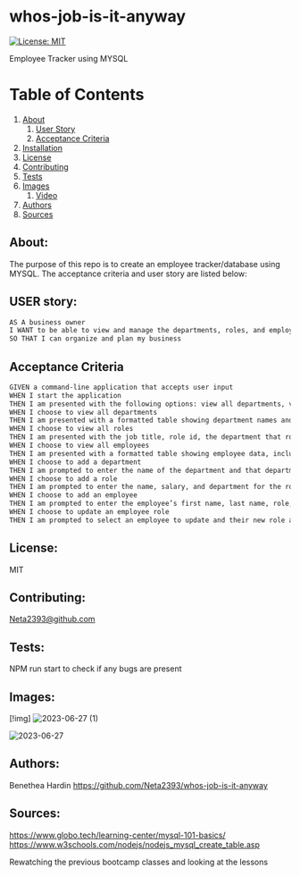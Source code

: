 # whos-job-is-it-anyway
[![License: MIT](https://img.shields.io/badge/License-MIT-yellow.svg)](https://opensource.org/licenses/MIT)

Employee Tracker using MYSQL

# Table of Contents
1. [About](#about)
   1. [User Story](#user-story)
   2. [Acceptance Criteria](#acceptance-criteria)
2. [Installation](#installation)
3. [License](#license)
4. [Contributing](#contributing)
5. [Tests](#tests)
6. [Images](#images)
     1. [Video](#video)
7. [Authors](#authors)
8. [Sources](#sources)




## About:
The purpose of this repo is to create an employee tracker/database using MYSQL. The acceptance criteria and user story are listed below:

## USER story:
```md
AS A business owner
I WANT to be able to view and manage the departments, roles, and employees in my company
SO THAT I can organize and plan my business
```
## Acceptance Criteria

```md
GIVEN a command-line application that accepts user input
WHEN I start the application
THEN I am presented with the following options: view all departments, view all roles, view all employees, add a department, add a role, add an employee, and update an employee role
WHEN I choose to view all departments
THEN I am presented with a formatted table showing department names and department ids
WHEN I choose to view all roles
THEN I am presented with the job title, role id, the department that role belongs to, and the salary for that role
WHEN I choose to view all employees
THEN I am presented with a formatted table showing employee data, including employee ids, first names, last names, job titles, departments, salaries, and managers that the employees report to
WHEN I choose to add a department
THEN I am prompted to enter the name of the department and that department is added to the database
WHEN I choose to add a role
THEN I am prompted to enter the name, salary, and department for the role and that role is added to the database
WHEN I choose to add an employee
THEN I am prompted to enter the employee’s first name, last name, role, and manager, and that employee is added to the database
WHEN I choose to update an employee role
THEN I am prompted to select an employee to update and their new role and this information is updated in the database 
```

## License:
MIT

## Contributing:
Neta2393@github.com

## Tests:
NPM run start to check if any bugs are present


## Images:
[!img]
![2023-06-27 (1)](https://github.com/Neta2393/whos-job-is-it-anyway/assets/128006949/21749412-8d0b-4584-bbdf-62e40bf3bc3b)

![2023-06-27](https://github.com/Neta2393/whos-job-is-it-anyway/assets/128006949/4d24bf3a-8ffc-4414-9b92-90257f6fb997)


## Authors:
Benethea Hardin 
https://github.com/Neta2393/whos-job-is-it-anyway

## Sources:
https://www.globo.tech/learning-center/mysql-101-basics/
https://www.w3schools.com/nodejs/nodejs_mysql_create_table.asp


Rewatching the previous bootcamp classes and looking at the lessons